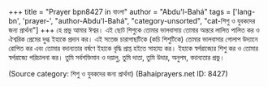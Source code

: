 +++
title = "Prayer bpn8427 in বাংলা"
author = "Abdu'l-Bahá"
tags = ['lang-bn', 'prayer-', "author-Abdu'l-Bahá", "category-unsorted", "cat-শিশু ও যুবকদের জন্য  প্রার্থনা"]
+++
হে প্রভু আমার ঈশ্বর। এই ছোট শিশুকে তোমার ভালবাসায় তোমার অন্তরে লালিত পালিত কর ও ঐশ্বরিক প্রেমের দুগ্ধ ইহাকে প্রদান কর। এই সতেজ চারাগাছটিকে (কচি শিশুটিকে) তোমার ভালবাসার গোলাপ উদ্যানে রোপিত কর এবং তোমার বদান্যতার বর্ষণে ইহাকে বৃদ্ধি প্রাপ্ত হইতে সাহায্য কর। ইহাকে স্বর্গরাজ্যের শিশু কর ও তোমার স্বর্গরাজ্যে পরিচালনা কর। তুমি সর্বশক্তিমান ও দয়ালু, তুমি দাতা, তুমি উদার, অনুপম, বদান্যতার প্রভু।

(Source category: শিশু ও যুবকদের জন্য  প্রার্থনা)
(Bahaiprayers.net ID: 8427)
